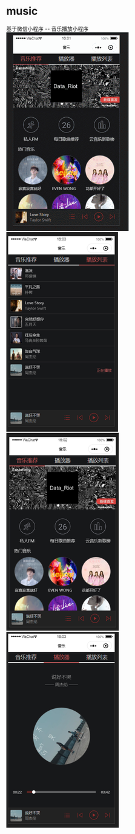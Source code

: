 # music
基于微信小程序 -- 音乐播放小程序<br>
![image](https://github.com/anm0123/music/blob/master/GIF.gif)<br>
![image](https://github.com/anm0123/music/blob/master/%E6%92%AD%E6%94%BE%E5%88%97%E8%A1%A8.png)
![image](https://github.com/anm0123/music/blob/master/%E9%A6%96%E9%A1%B5.png)
![image](https://github.com/anm0123/music/blob/master/%E6%92%AD%E6%94%BE%E9%A1%B5%E9%9D%A2.png)
